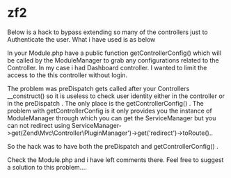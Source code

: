 zf2
===

Below is a hack to bypass extending so many of the controllers just to Authenticate the user. What i have used is as below

In your Module.php have a public function getControllerConfig() which will be called by the ModuleManager to
grab any configurations related to the Controller. In my case i had Dashboard controller. I wanted to limit 
the access to the this controller without login. 

The problem was preDispatch gets called after your Controllers __construct() so it is useless to check user identity
either in the controller or in the preDispatch . The only place is the getControllerConfig() . The problem with 
getControllerConfig is it only provides you the instance of ModuleManager through which you can get the ServiceManager
but you can not redirect using ServiceManager->get(Zend\Mvc\Controller\PluginManager')->get('redirect')->toRoute()..

So the hack was to have both the preDispatch and getControllerConfig() . 

Check the Module.php and i have left comments there. Feel free to suggest a solution to this problem....

